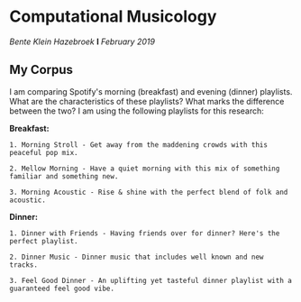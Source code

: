 # Computational Musicology
*Bente Klein Hazebroek*  **I**  *February 2019*

## My Corpus
I am comparing Spotify's morning (breakfast) and evening (dinner) playlists. What are the characteristics of these playlists? What marks the difference between the two? I am using the following playlists for this research:

  **Breakfast:**
  
    1. Morning Stroll - Get away from the maddening crowds with this peaceful pop mix.
    
    2. Mellow Morning - Have a quiet morning with this mix of something familiar and something new.
    
    3. Morning Acoustic - Rise & shine with the perfect blend of folk and acoustic.
  
  **Dinner:**
  
    1. Dinner with Friends - Having friends over for dinner? Here's the perfect playlist.
    
    2. Dinner Music - Dinner music that includes well known and new tracks.
    
    3. Feel Good Dinner - An uplifting yet tasteful dinner playlist with a guaranteed feel good vibe.
